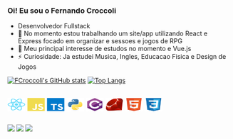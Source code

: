 ### Oi! Eu sou o Fernando Croccoli

- Desenvolvedor Fullstack
- 🔭 No momento estou trabalhando um site/app utilizando React e Express focado em organizar e sessoes e jogos de RPG
- 🌱 Meu principal interesse de estudos no momento e Vue.js
- ⚡ Curiosidade: Ja estudei Musica, Ingles, Educacao Fisica e Design de Jogos

[![FCroccoli's GitHub stats](https://github-readme-stats.vercel.app/api?username=FCroccoli&theme=transparent)](https://github.com/FCroccoli/github-readme-stats)
[![Top Langs](https://github-readme-stats.vercel.app/api/top-langs/?username=FCroccoli&theme=transparent)](https://github.com/FCroccoli/github-readme-stats)

<div style="display: inline_block"><br>
  <img align="center" alt="Fernando-React" height="30" width="40" src="https://raw.githubusercontent.com/devicons/devicon/master/icons/react/react-original.svg">
  <img align="center" alt="Fernando-Js" height="30" width="40" src="https://raw.githubusercontent.com/devicons/devicon/master/icons/javascript/javascript-plain.svg">
  <img align="center" alt="Fernando-Ts" height="30" width="40" src="https://raw.githubusercontent.com/devicons/devicon/master/icons/typescript/typescript-plain.svg">
  <img align="center" alt="Fernando-Python" height="30" width="40" src="https://raw.githubusercontent.com/devicons/devicon/master/icons/python/python-original.svg">
  <img align="center" alt="Fernando-Csharp" height="30" width="40" src="https://raw.githubusercontent.com/devicons/devicon/master/icons/csharp/csharp-original.svg">
  <img align="center" alt="Fernando-Ruby" height="30" width="40" src="https://raw.githubusercontent.com/devicons/devicon/master/icons/ruby/ruby-original.svg">
  <img align="center" alt="Fernando-HTML" height="30" width="40" src="https://raw.githubusercontent.com/devicons/devicon/master/icons/html5/html5-original.svg">
  <img align="center" alt="Fernando-CSS" height="30" width="40" src="https://raw.githubusercontent.com/devicons/devicon/master/icons/css3/css3-original.svg">
</div>

  ##

<div> 
  <a href="https://instagram.com/nandique" target="_blank"><img src="https://img.shields.io/badge/-Instagram-%23E4405F?style=for-the-badge&logo=instagram&logoColor=white" target="_blank"></a>
  <a href = "mailto:croccolifernando@gmail.com"><img src="https://img.shields.io/badge/-Gmail-%23333?style=for-the-badge&logo=gmail&logoColor=white" target="_blank"></a>
  <a href="https://www.linkedin.com/in/fernando-croccoli" target="_blank"><img src="https://img.shields.io/badge/-LinkedIn-%230077B5?style=for-the-badge&logo=linkedin&logoColor=white" target="_blank"></a> 
</div>

<!--
**FCroccoli/FCroccoli** is a ✨ _special_ ✨ repository because its `README.md` (this file) appears on your GitHub profile.

Here are some ideas to get you started:

- 🔭 I’m currently working on ...
- 🌱 I’m currently learning ...
- 👯 I’m looking to collaborate on ...
- 🤔 I’m looking for help with ...
- 💬 Ask me about ...
- 📫 How to reach me: ...
- 😄 Pronouns: ...
- ⚡ Fun fact: ...
-->
